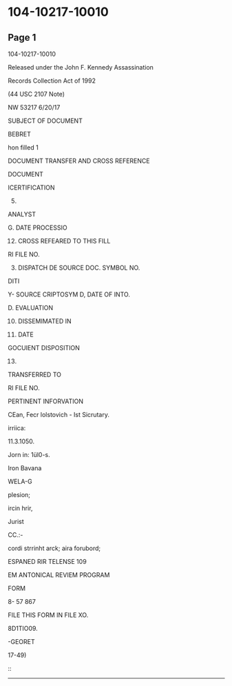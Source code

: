 # 104-10217-10010

## Page 1

104-10217-10010

Released under the John F. Kennedy Assassination

Records Collection Act of 1992

(44 USC 2107 Note)

NW 53217 6/20/17

SUBJECT OF DOCUMENT

BEBRET

hon filled 1

DOCUMENT TRANSFER AND CROSS REFERENCE

DOCUMENT

ICERTIFICATION

5.

ANALYST

G. DATE PROCESSIO

12. CROSS REFEARED TO THIS FILL

RI FILE NO.

3. DISPATCH DE SOURCE DOC. SYMBOL NO.

DITI

Y- SOURCE CRIPTOSYM D, DATE OF INTO.

D. EVALUATION

10. DISSEMIMATED IN

18. DATE

GOCUIENT DISPOSITION

13.

TRANSFERRED TO

RI FILE NO.

PERTINENT INFORVATION

CEan, Fecr lolstovich - Ist Sicrutary.

irriica:

11.3.1050.

Jorn in: 1ül0-s.

Iron Bavana

WELA-G

plesion;

ircin hrir,

Jurist

CC.:-

cordi strrinht arck; aira forubord;

ESPANED RIR TELENSE 109

EM ANTONICAL REVIEM PROGRAM

FORM

8- 57 867

FILE THIS FORM IN FILE XO.

8D1TIO09.

-GEORET

17-49)

::

---

